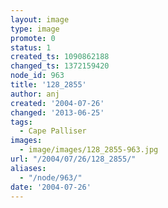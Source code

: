 ```yaml
---
layout: image
type: image
promote: 0
status: 1
created_ts: 1090862188
changed_ts: 1372159420
node_id: 963
title: '128_2855'
author: anj
created: '2004-07-26'
changed: '2013-06-25'
tags:
  - Cape Palliser
images:
  - image/images/128_2855-963.jpg
url: "/2004/07/26/128_2855/"
aliases:
  - "/node/963/"
date: '2004-07-26'
---
```


